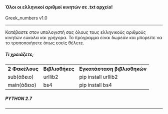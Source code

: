 <h4>Όλοι οι ελληνικοί αριθμοί κινητών σε .txt αρχείο!</h4>
<p>Greek_numbers v1.0</p>
<hr>

<p>Κατέβαστε στον υπολογιστή σας όλους τους ελληνικούς αριθμούς κινητών εύκολα και γρήγορα. Το πρόγραμμα είναι δωρεάν και μπορείτε να το τροποποιήσετε όπως εσείς θέλετε.</p>
<h5>Τι χρειάζετε;</h5>
<table style="width:100%">
  <tr>
    <th>2 Φακέλους</th>
    <th>Βιβλιοθήκες</th> 
    <th>Εγκατάσταση βιβλιοθηκών</th>
  </tr>
  <tr>
    <td>sub(άδειο)</td>
    <td>urllib2</td> 
    <td>pip install urllib2</td>
  </tr>
  <tr>
    <td>main(άδειο)</td>
    <td>bs4</td> 
    <td> pip install bs4</td>
  </tr>
</table>
<h5>PYTHON 2.7 </h5>
<hr>
